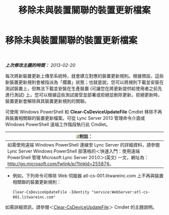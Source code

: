 ﻿---
title: 移除未與裝置關聯的裝置更新檔案
TOCTitle: 移除未與裝置關聯的裝置更新檔案
ms:assetid: ecebbf73-b456-4990-a91d-308b84d39404
ms:mtpsurl: https://technet.microsoft.com/zh-tw/library/JJ994084(v=OCS.15)
ms:contentKeyID: 52056251
ms.date: 08/24/2015
mtps_version: v=OCS.15
ms.translationtype: HT
---

# 移除未與裝置關聯的裝置更新檔案

 

_**上次修改主題的時間：** 2013-02-20_

每次將新裝置更新上傳至系統時，就會建立對應的裝置更新規則。根據預設，這些新裝置更新規則會被指派為「擱置」狀態；也就是說，您可以將規則下載並安裝在測試裝置上，但無法下載並安裝在生產裝置 (可讓您在將更新提供給使用者之前先進行測試) 上。您可以根據這些測試接受並部署或拒絕並刪除更新。拒絕更新時，裝置更新會解除與其裝置更新規則的關聯。


可使用 Windows PowerShell 和 **Clear-CsDeviceUpdateFile** Cmdlet 移除不再與裝置相關聯的裝置更新檔案。可從 Lync Server 2013 管理命令介面或 Windows PowerShell 遠端工作階段執行此 Cmdlet。

<table>
<thead>
<tr class="header">
<th><img src="images/Gg398811.note(OCS.15).gif" title="note" alt="note" />附註：</th>
</tr>
</thead>
<tbody>
<tr class="odd">
<td>如需使用遠端 Windows PowerShell 連線至 Lync Server 的詳細資料，請參閱 Lync Server Windows PowerShell 部落格的＜快速入門：使用遠端 PowerShell 管理 Microsoft Lync Server 2010＞(英文) 一文，網址為：<a href="http://go.microsoft.com/fwlink/p/?linkid=255876">http://go.microsoft.com/fwlink/p/?linkId=255876</a>。</td>
</tr>
</tbody>
</table>



  - 例如，下列命令可移除 Web 伺服器 atl-cs-001.litwareinc.com 上不再與裝置相關聯的裝置更新規則：
    
        Clear-CsDeviceUpdateFile -Identity "service:WebServer:atl-cs-001.litwareinc.com"

如需詳細資訊，請參閱＜[Clear-CsDeviceUpdateFile](clear-csdeviceupdatefile.md)＞ Cmdlet 的主題說明。

